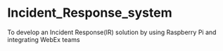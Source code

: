 # Incident_Response_system
 To develop an Incident Response(IR) solution by using Raspberry Pi and integrating WebEx teams
